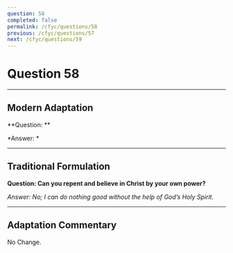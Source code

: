 ```yaml
---
question: 58
completed: false
permalink: /cfyc/questions/58
previous: /cfyc/questions/57
next: /cfyc/questions/59
---
```

# Question 58

---
## Modern Adaptation
**Question: **

*Answer: *

---
## Traditional Formulation
**Question: Can you repent and believe in Christ by your own power?**

*Answer: No; I can do nothing good without the help of God’s Holy Spirit.*

---
## Adaptation Commentary
No Change.